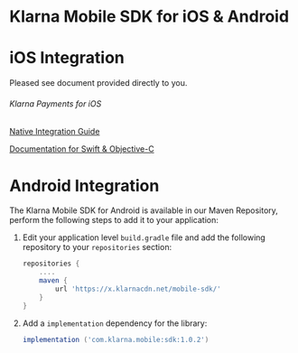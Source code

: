 # Klarna Mobile SDK for iOS & Android

# iOS Integration 

Pleased see document provided directly to you.

###### Klarna Payments for iOS
[Native Integration Guide ](https://github.com/klarna/klarna-mobile-sdk/blob/master/KlarnaPaymentsiOS.md)

[Documentation for Swift & Objective-C](http://htmlpreview.github.io/?https://github.com/klarna/klarna-mobile-sdk/blob/master/docs/ios/index.html)


# Android Integration 
The Klarna Mobile SDK for Android is available in our Maven Repository, perform the following steps to add it to your application:

1. Edit your application level `build.gradle` file and add the following repository to your `repositories` section:

    ```gradle
    repositories {
        ....
        maven {
            url 'https://x.klarnacdn.net/mobile-sdk/'
        }
    }
    ```

2. Add a `implementation` dependency for the library:

    ```gradle
    implementation ('com.klarna.mobile:sdk:1.0.2')
    ```


